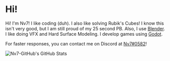 # Hi!
Hi! I'm Nv7! I like coding (duh). I also like solving Rubik's Cubes! I know this isn't very good, but I am still proud of my 25 second PB. Also, I use [Blender](https://blender.org). I like doing VFX and Hard Surface Modeling. I develop games using [Godot](https://godotengine.org).

For faster responses, you can contact me on Discord at [Nv7#0582](https://discord.com/users/567132457820749842)!

![Nv7-GitHub's GitHub Stats](https://github-readme-stats.vercel.app/api?username=Nv7-Github&show_icons=true&theme=dark)

